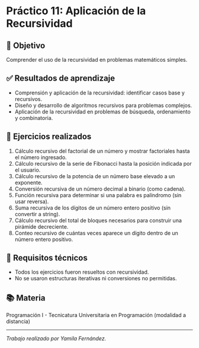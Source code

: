 # Práctico 11: Aplicación de la Recursividad

## 🎯 Objetivo
Comprender el uso de la recursividad en problemas matemáticos simples.

## ✅ Resultados de aprendizaje
- Comprensión y aplicación de la recursividad: identificar casos base y recursivos.
- Diseño y desarrollo de algoritmos recursivos para problemas complejos.
- Aplicación de la recursividad en problemas de búsqueda, ordenamiento y combinatoria.

## 📘 Ejercicios realizados

1. Cálculo recursivo del factorial de un número y mostrar factoriales hasta el número ingresado.  
2. Cálculo recursivo de la serie de Fibonacci hasta la posición indicada por el usuario.  
3. Cálculo recursivo de la potencia de un número base elevado a un exponente.  
4. Conversión recursiva de un número decimal a binario (como cadena).  
5. Función recursiva para determinar si una palabra es palíndromo (sin usar reversa).  
6. Suma recursiva de los dígitos de un número entero positivo (sin convertir a string).  
7. Cálculo recursivo del total de bloques necesarios para construir una pirámide decreciente.  
8. Conteo recursivo de cuántas veces aparece un dígito dentro de un número entero positivo.

## 🧪 Requisitos técnicos
- Todos los ejercicios fueron resueltos con recursividad.  
- No se usaron estructuras iterativas ni conversiones no permitidas.  

## 📚 Materia
Programación I - Tecnicatura Universitaria en Programación (modalidad a distancia)

---

*Trabajo realizado por Yamila Fernández.*





